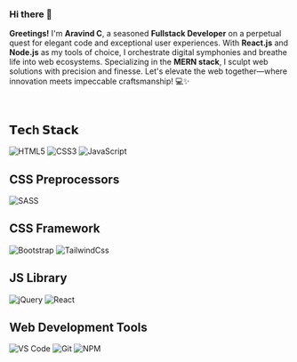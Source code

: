 ### Hi there 👋

**Greetings!** I'm **Aravind C**, a seasoned **Fullstack Developer** on a perpetual quest for elegant code and exceptional user experiences. With **React.js** and **Node.js** as my tools of choice, I orchestrate digital symphonies and breathe life into web ecosystems. Specializing in the **MERN stack**, I sculpt web solutions with precision and finesse. Let's elevate the web together—where innovation meets impeccable craftsmanship! 💻✨


<br />

## 𝗧𝗲𝗰h 𝗦𝘁𝗮𝗰𝗸

![HTML5](https://img.shields.io/badge/-HTML5-%23E44D27?style=flat-square&logo=html5&logoColor=ffffff)
![CSS3](https://img.shields.io/badge/-CSS3-%231572B6?style=flat-square&logo=css3)
![JavaScript](https://img.shields.io/badge/-JavaScript-%23F7DF1C?style=flat-square&logo=javascript&logoColor=000000&labelColor=%23F7DF1C&color=%23FFCE5A)

## CSS Preprocessors
![SASS](https://img.shields.io/badge/-sass%20-%23E44D27?style=flat-square&logo=sass&color=white)

## CSS Framework

![Bootstrap](https://img.shields.io/badge/-Bootstrap%20-%23E44D27?style=flat-square&logo=bootstrap&color=blue&logoColor=white)
![TailwindCss](https://img.shields.io/badge/-TailwindCss-%231a202c?style=flat-square&logo=tailwind-css)

## JS Library
![jQuery](https://img.shields.io/badge/-jQuery%20-%23E44D27?style=flat-square&logo=jquery&color=#0769ad&logoColor=blue)
![React](https://img.shields.io/badge/-React-%23282C34?style=flat-square&logo=react)

## Web Development Tools
![VS Code](https://img.shields.io/badge/-VSCode-%23007ACC?style=flat-square&logo=visual-studio-code)
![Git](https://img.shields.io/badge/-Git-%23F05032?style=flat-square&logo=git&logoColor=%23ffffff)
![NPM](https://img.shields.io/badge/-npm-%23F05032?style=flat-square&logo=npm&logoColor=white&labelColor=red&color=red)

